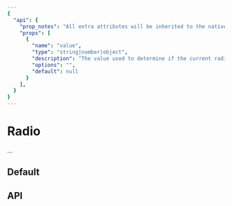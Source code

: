 ```yaml
---
{
  "api": {
    "prop_notes": "All extra attributes will be inherited to the native input.",
    "props": [
      {
        "name": "value",
        "type": "string|number|object",
        "description": "The value used to determine if the current radio is selected.\nIf not using v-model syntax this is the value you're aiming for.",
        "options": "",
        "default": null
      }
    ],
  }
}
---
```


# Radio

...

## Default

<Example>
  <component is="examples-KonRadio-default" />
  <template v-slot:snippet>
  
  <<< @/.vuepress/components/examples/KonRadio/default.vue
  
  </template>
</Example>

## API

<API component="KonRadio" />